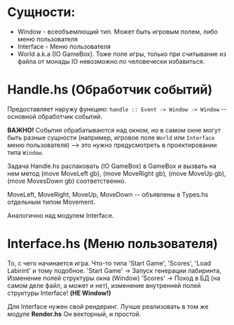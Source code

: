 <!-- Переименовал в TODO.md (@orchaton) -->
<!-- # Это я такой умник решил сделать нам аналог ЖИРЫ в виде текстового файла
Поэтому теперь будем ставить себе таски прямо тут
Таск получает название SOK-###:$$$$$$$$$$$$$, где символы решетки на номер таска, а после двоеточия едет краткое его описание
Если ты берешь таск на себя, то отметь его, как свой, а когда сделаешь, добавь ветку, на которой рабочий код
Ветки предлагаю называть идентификатором задачи
Выполненные задачи помечайте звездочкой в начале

 -->
# Сущности:
* Window - всеобъемлющий тип. Может быть игровым полем, либо меню пользователя
* Interface - Меню пользователя
* World a.k.a (IO GameBox). Тоже поле игры, только при считывание из файла от монады IO невозможно по человечески избавиться.

# Handle.hs (Обработчик событий)
Предоставляет наружу функцию: `handle :: Event -> Window -> Window` -- основной обработчик событий.

__ВАЖНО!__ События обрабатываются над окном, но в самом окне могут быть разные сущности (например, игровое поле `World` или `Interface` меню пользователя) --> это нужно предусмотреть в проектировании типа `Window`.

Задача Handle.hs распаковать (IO GameBox) в GameBox и вызвать на нем метод (move MoveLeft gb), (move MoveRight gb), (move MoveUp gb), (move MovesDown gb) соответственно.

MoveLeft, MoveRight, MoveUp, MoveDown -- объявлены в Types.hs отдельным типом Movement.

Аналогично над модулем Interface.

# Interface.hs (Меню пользователя)
То, с чего начинается игра. Что-то типа 'Start Game', 'Scores', 'Load Labirint' и тому подобное.
'Start Game' -> Запуск генерации лабиринта, Изменение полей структуры окна (Window)
'Scores' -> Поход в БД (на самом деле файл, а может и нет), изменение внутренней полей структуры Interface! __(НЕ Window!)__

Для Interface нужен свой рендеринг. Лучше реализовать в том же модуле __Render.hs__ Он векторный, и простой.